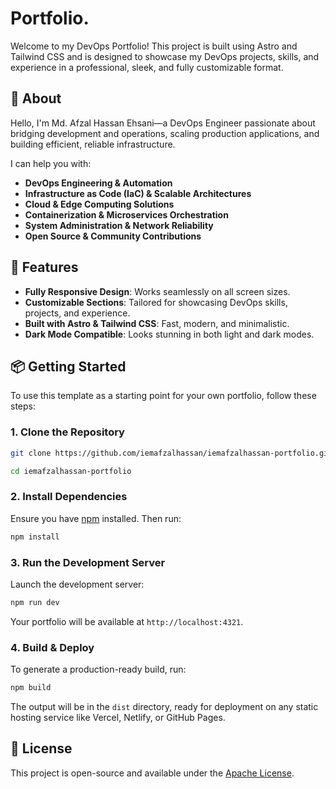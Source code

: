 # Portfolio.

Welcome to my DevOps Portfolio! This project is built using Astro and Tailwind CSS and is designed to showcase my DevOps projects, skills, and experience in a professional, sleek, and fully customizable format.

## 👋 About

Hello, I'm Md. Afzal Hassan Ehsani—a DevOps Engineer passionate about bridging development and operations, scaling production applications, and building efficient, reliable infrastructure. 

I can help you with:
- **DevOps Engineering & Automation**
- **Infrastructure as Code (IaC) & Scalable Architectures**
- **Cloud & Edge Computing Solutions**
- **Containerization & Microservices Orchestration**
- **System Administration & Network Reliability**
- **Open Source & Community Contributions**

## 🚀 Features

- **Fully Responsive Design**: Works seamlessly on all screen sizes.
- **Customizable Sections**: Tailored for showcasing DevOps skills, projects, and experience.
- **Built with Astro & Tailwind CSS**: Fast, modern, and minimalistic.
- **Dark Mode Compatible**: Looks stunning in both light and dark modes.

## 📦 Getting Started

To use this template as a starting point for your own portfolio, follow these steps:

### 1. Clone the Repository

```bash
git clone https://github.com/iemafzalhassan/iemafzalhassan-portfolio.git
```
```bash
cd iemafzalhassan-portfolio
```

### 2. Install Dependencies

Ensure you have [npm](https://nodejs.org/en/download/package-manager) installed. Then run:

```bash
npm install
```

### 3. Run the Development Server

Launch the development server:

```bash
npm run dev
```

Your portfolio will be available at `http://localhost:4321`.


### 4. Build & Deploy

To generate a production-ready build, run:

```bash
npm build
```

The output will be in the `dist` directory, ready for deployment on any static hosting service like Vercel, Netlify, or GitHub Pages.

## 📄 License

This project is open-source and available under the [Apache License](LICENSE).
